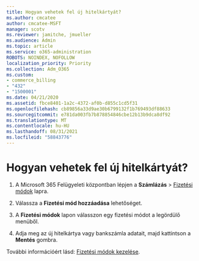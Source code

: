 ```yaml
---
title: Hogyan vehetek fel új hitelkártyát?
ms.author: cmcatee
author: cmcatee-MSFT
manager: scotv
ms.reviewer: jamitche, jmueller
ms.audience: Admin
ms.topic: article
ms.service: o365-administration
ROBOTS: NOINDEX, NOFOLLOW
localization_priority: Priority
ms.collection: Adm_O365
ms.custom:
- commerce_billing
- "432"
- "1500001"
ms.date: 04/21/2020
ms.assetid: fbce8401-1a2c-4372-af0b-d855c1cd5f31
ms.openlocfilehash: cb89856a33d9ae30b6799132f1b769493df88633
ms.sourcegitcommit: e781da003fb7b878854846cbe12b13b9dca8df92
ms.translationtype: MT
ms.contentlocale: hu-HU
ms.lasthandoff: 08/31/2021
ms.locfileid: "58843776"
---
```

# <a name="how-do-i-add-a-credit-card"></a>Hogyan vehetek fel új hitelkártyát?

1. A Microsoft 365 Felügyeleti központban lépjen a **Számlázás** \> [Fizetési módok](https://go.microsoft.com/fwlink/p/?linkid=2018806) lapra.

2. Válassza a **Fizetési mód hozzáadása** lehetőséget.

3. A **Fizetési módok** lapon válasszon egy fizetési módot a legördülő menüből.

4. Adja meg az új hitelkártya vagy bankszámla adatait, majd kattintson a **Mentés** gombra.

További információért lásd: [Fizetési módok kezelése](https://docs.microsoft.com/microsoft-365/commerce/billing-and-payments/manage-payment-methods).
